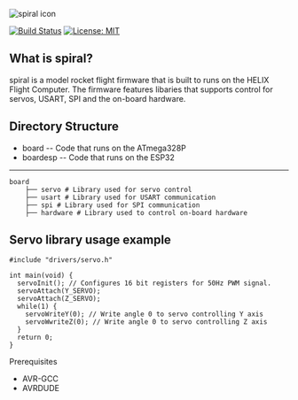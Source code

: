 ![spiral icon](https://i.imgur.com/8JeVKCG.png)

[![Build Status](https://travis-ci.com/akilhylton/spiral.svg?token=Mhdf3XXByqN3Nb1swBdo&branch=master)](https://travis-ci.com/akilhylton/spiral)
[![License: MIT](https://img.shields.io/badge/License-MIT-yellow.svg)](https://opensource.org/licenses/MIT)
## What is spiral?
spiral is a model rocket flight firmware that is built to runs on the HELIX Flight Computer. The firmware features libaries that supports control for servos, USART, SPI and the on-board hardware. 

## Directory Structure
* board -- Code that runs on the ATmega328P
* boardesp -- Code that runs on the ESP32
------
    board
        ├── servo # Library used for servo control
        ├── usart # Library used for USART communication
        ├── spi # Library used for SPI communication
        ├── hardware # Library used to control on-board hardware 


## Servo library usage example
```
#include "drivers/servo.h"

int main(void) {
  servoInit(); // Configures 16 bit registers for 50Hz PWM signal.
  servoAttach(Y_SERVO); 
  servoAttach(Z_SERVO);
  while(1) {
    servoWriteY(0); // Write angle 0 to servo controlling Y axis
    servoWwriteZ(0); // Write angle 0 to servo controlling Z axis
  }
  return 0;
}
```

Prerequisites
- AVR-GCC
- AVRDUDE

